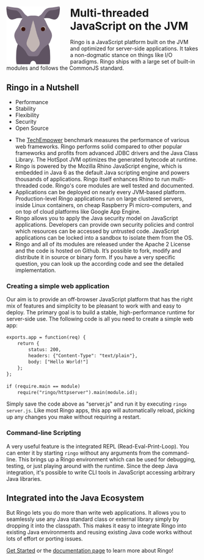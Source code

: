 <div class="frontpageTeaser">
<img src="/static/ringo-mascot.svg" alt="" id="frontpage-mascot" style="float: left; margin-right: 1.688rem;" width="140">
<h1 style="margin-bottom: 1rem;">Multi-threaded JavaScript on the JVM</h1>

Ringo is a JavaScript platform built on the JVM and optimized for server-side applications.
It takes a non-dogmatic stance on things like I/O paradigms. Ringo ships with a large set of
built-in modules and follows the CommonJS standard.
</div>

<div id="nutshell">

## Ringo in a Nutshell

<ul class="technologyList clearfix">
    <li data-shows="tab1">Performance</li>
    <li data-shows="tab2">Stability</li>
    <li data-shows="tab3">Flexibility</li>
    <li data-shows="tab4">Security</li>
    <li data-shows="tab5">Open Source</li>
</ul>

<ul class="technologyDetails">
    <li class="tab1">The <a href="http://www.techempower.com/benchmarks/" target="_blank" style="color: inherit;">TechEmpower</a> benchmark
    measures the performance of various web frameworks. Ringo performs solid compared to other popular
    frameworks and profits from advanced JDBC drivers and the Java Class Library.
    The HotSpot JVM optimizes the generated bytecode at runtime.</li>
    <li class="tab2">Ringo is powered by the Mozilla Rhino JavaScript engine, which is embedded in Java 6 as
    the default Java scripting engine and powers thousands of applications. Ringo itself enhances Rhino to run
    multi-threaded code. Ringo's core modules are well tested and documented.</li>
    <li class="tab3">Applications can be deployed on nearly every JVM-based platform. Production-level Ringo
    applications run on large clustered servers, inside Linux containers, on cheap Raspberry Pi micro-computers,
    and on top of cloud platforms like Google App Engine.</li>
    <li class="tab4">Ringo allows you to apply the Java security model on JavaScript applications.
    Developers can provide own security policies and control which resources can be accessed by untrusted code.
    JavaScript applications can be locked into a sandbox to isolate them from the OS.</li>
    <li class="tab5">Ringo and all of its modules are released under the Apache 2 License and the
    code is hosted on Github. It’s possible to fork, modify and distribute it in source or binary form.
    If you have a very specific question, you can look up the according code and see the detailed implementation.</li>
</ul>
</div>

<script>
$(".technologyDetails li").hide();
$(".technologyDetails .tab1").show();
$(".technologyList li[data-shows=tab1]").addClass("selected");
$(".technologyList").on("mouseenter", "li", function(event) {
    var $this = $(this);
    $(".technologyList .selected").removeClass("selected");
    $this.addClass("selected");
    $(".technologyDetails li").hide();
    $(".technologyDetails ." + $this.data("shows")).show();
});
</script>

### Creating a simple web application

Our aim is to provide an off-browser JavaScript platform that has the right mix of features
and simplicity to be pleasant to work with and easy to deploy. The primary goal is to build
a stable, high-performance runtime for server-side use. The following code is all you need to
create a simple web app:

    exports.app = function(req) {
        return {
            status: 200,
            headers: {"Content-Type": "text/plain"},
            body: ["Hello World!"]
        };
    };

    if (require.main == module)
        require("ringo/httpserver").main(module.id);

Simply save the code above as "server.js" and run it by executing `ringo server.js`.
Like most Ringo apps, this app will automatically reload, picking up any changes you make
without requiring a restart.

### Command-line Scripting

A very useful feature is the integrated REPL (Read-Eval-Print-Loop). You can enter it by starting
`ringo` without any arguments from the command-line. This brings up a Ringo environment which can be
used for debugging, testing, or just playing around with the runtime. Since the deep Java integration,
it's possible to write CLI tools in JavaScript accessing arbitrary Java libraries.

<script type="text/javascript" src="https://asciinema.org/a/14076.js" id="asciicast-14076" data-speed="2" async></script>

## Integrated into the Java Ecosystem

But Ringo lets you do more than write web applications. It allows you to
seamlessly use any Java standard class or external library simply by dropping it into the
classpath. This makes it easy to integrate Ringo into existing Java environments and reusing
existing Java code works without lots of effort or porting issues.

[Get Started](/get_started) or the [documentation page](/documentation) to learn
more about Ringo!
